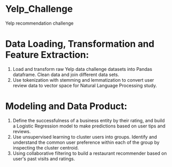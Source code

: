 # Yelp_Challenge
Yelp recommendation challenge


# Data Loading, Transformation and Feature Extraction:
1. Load and transform raw Yelp data challenge datasets into Pandas dataframe. Clean data and join different data sets.
2. Use tokenization with stemming and lemmatization to convert user review data to vector space for Natural Language Processing study.

# Modeling and Data Product:
1. Define the successfulness of a business entity by their rating, and build a Logistic Regression model to make predictions based on user tips and reviews.
2. Use unsupervised learning to cluster users into groups. Identify and understand the common user preference within each of the group by inspecting the cluster centroid.
3. Using collaborative filtering to build a restaurant recommender based on user's past visits and ratings.

